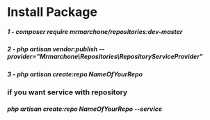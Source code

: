 # Install Package
##### 1 - composer require mrmarchone/repositories:dev-master
##### 2 - php artisan vendor:publish --provider="Mrmarchone\Repositories\RepositoryServiceProvider"
##### 3 - php artisan create:repo NameOfYourRepo
### if you want service with repository
##### php artisan create:repo NameOfYourRepo --service